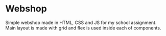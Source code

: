 # Webshop

Simple webshop made in HTML, CSS and JS for my school assignment. Main layout is made with grid and flex is used inside each of components. 
